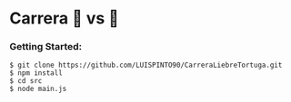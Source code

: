 # Carrera 🐇 vs 🐢

### Getting Started:

```
$ git clone https://github.com/LUISPINTO90/CarreraLiebreTortuga.git
$ npm install
$ cd src
$ node main.js
```

